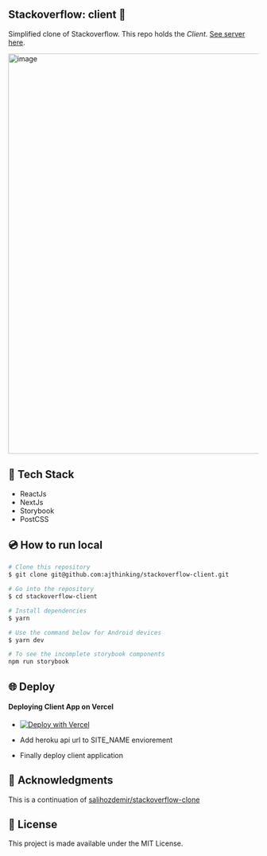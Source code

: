 ## Stackoverflow: client :dizzy:
Simplified clone of Stackoverflow. This repo holds the _Client_. [See server here](https://github.com/ajthinking/stackoverflow-server).

<img width="805" alt="image" src="https://user-images.githubusercontent.com/3457668/200120236-0c683bad-3fac-4c36-8907-6a688ba4b1ba.png">

## :rocket: Tech Stack

- ReactJs
- NextJs
- Storybook
- PostCSS

## :cd: How to run local

```bash
# Clone this repository
$ git clone git@github.com:ajthinking/stackoverflow-client.git

# Go into the repository
$ cd stackoverflow-client

# Install dependencies
$ yarn

# Use the command below for Android devices
$ yarn dev

# To see the incomplete storybook components
npm run storybook
```

## :globe_with_meridians: Deploy

#### Deploying Client App on Vercel

- [![Deploy with Vercel](https://vercel.com/button)](https://vercel.com/import/git?s=https%3A%2F%2Fgithub.com%ajthinking%2Fstackoverflow-client&env=SITE_NAME&envDescription=SITE_NAME%20needed%20for%20api%20url)

- Add heroku api url to SITE_NAME enviorement
- Finally deploy client application

## :crown: Acknowledgments

This is a continuation of [salihozdemir/stackoverflow-clone](https://github.com/salihozdemir/stackoverflow-clone)

## :memo: License

This project is made available under the MIT License.
